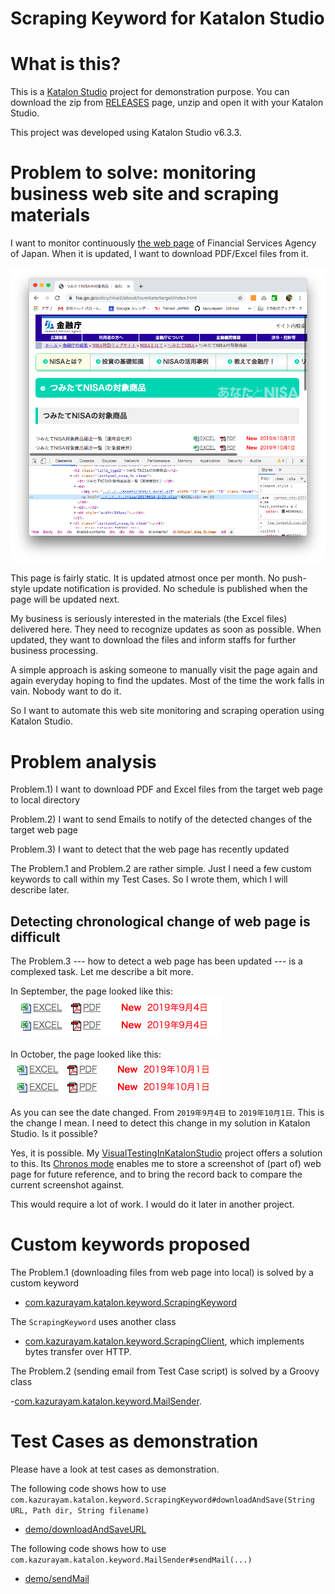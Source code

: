 Scraping Keyword for Katalon Studio
======================================

# What is this?

This is a [Katalon Studio](https://www.katalon.com/) project for demonstration purpose.
You can download the zip from [RELEASES](https://github.com/kazurayam/ScrapingKeywordForKatalonStudio/releases) page, unzip and open it with your Katalon Studio.

This project was developed using Katalon Studio v6.3.3.

# Problem to solve: monitoring business web site and scraping materials


I want to monitor continuously [the web page](https://www.fsa.go.jp/policy/nisa2/about/tsumitate/target/index.html) of Financial Services Agency of Japan. When it is updated, I want to download PDF/Excel files from it.

![screenshot](docs/images/screenshot_2019-10-22_12.15.51.png)

This page is fairly static. It is updated atmost once per month. No push-style update  notification is provided. No schedule is published when the page will be updated next.

My business is seriously interested in the materials (the Excel files) delivered here. They need to recognize updates as soon as possible. When updated, they want to download the files and inform staffs for further business processing.

A simple approach is asking someone to manually visit the page again and again everyday hoping to find the updates. Most of the time the work falls in vain. Nobody want to do it.

So I want to automate this web site monitoring and scraping operation using Katalon Studio.

# Problem analysis

Problem.1) I want to download PDF and Excel files from the target web page to local directory

Problem.2) I want to send Emails to notify of the detected changes of the target web page

Problem.3) I want to detect that the web page has recently updated

The Problem.1 and Problem.2 are rather simple. Just I need a few custom keywords to call within my Test Cases. So I wrote them, which I will describe later.

## Detecting chronological change of web page is difficult

The Problem.3 --- how to detect a web page has been updated --- is a complexed task. Let me describe a bit more.

In September, the page looked like this:
![september](docs/images/inSeptember.png)

In October, the page looked like this:
![october](docs/images/inOctober.png)

As you can see the date changed. From `2019年9月4日` to `2019年10月1日`. This is the change I mean. I need to detect this change in my solution in Katalon Studio. Is it possible?

Yes, it is possible. My [VisualTestingInKatalonStudio](https://forum.katalon.com/t/visual-testing-in-katalon-studio/13361) project offers a solution to this. Its [Chronos mode](https://github.com/kazurayam/VisualTestingInKatalonStudio#execute_chronos) enables me to store a screenshot of (part of) web page for future reference, and to bring the record back to compare the current screenshot against.

This would require a lot of work. I would do it later in another project.

# Custom keywords proposed

The Problem.1 (downloading files from web page into local) is solved by a custom keyword

- [com.kazurayam.katalon.keyword.ScrapingKeyword](Keywords/com/kazurayam/katalon/keyword/ScrapingKeyword.groovy)

The `ScrapingKeyword` uses another class

- [com.kazurayam.katalon.keyword.ScrapingClient](Keywords/com/kazurayam/katalon/keyword/ScrapingClient.groovy), which implements bytes transfer over HTTP.

The Problem.2 (sending email from Test Case script) is solved by a Groovy class

-[com.kazurayam.katalon.keyword.MailSender](Keywords/com/kazurayam/katalon/keyword/MailSender.groovy).


# Test Cases as demonstration

Please have a look at test cases as demonstration.

The following code shows how to use `com.kazurayam.katalon.keyword.ScrapingKeyword#downloadAndSave(String URL, Path dir, String filename)`

- [demo/downloadAndSaveURL](Scripts/demo/downloadAndSaveURL/fsa.go.jp_nisa2_tsumitate/Script1571704926430.groovy)

The following code shows how to use `com.kazurayam.katalon.keyword.MailSender#sendMail(...)`

- [demo/sendMail](Scripts/demo/sendMail/fromMickToKeith/Script1571710469183.groovy)
